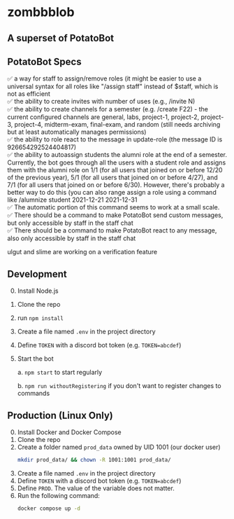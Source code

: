 # zombbblob

## A superset of PotatoBot

## PotatoBot Specs

✅ a way for staff to assign/remove roles (it might be easier to use a universal syntax for all roles like "/assign staff" instead of $staff, which is not as efficient  
✅ the ability to create invites with number of uses (e.g., /invite N)  
✅ the ability to create channels for a semester (e.g. /create F22) - the current configured channels are general, labs, project-1, project-2, project-3, project-4, midterm-exam, final-exam, and random (still needs archiving but at least automatically manages permissions)  
✅ the ability to role react to the message in update-role (the message ID is 926654292524404817)  
✅ the ability to autoassign students the alumni role at the end of a semester. Currently, the bot goes through all the users with a student role and assigns them with the alumni role on 1/1 (for all users that joined on or before 12/20 of the previous year), 5/1 (for all users that joined on or before 4/27), and 7/1 (for all users that joined on or before 6/30). However, there's probably a better way to do this (you can also range assign a role using a command like /alumnize student 2021-12-21 2021-12-31  
✅ The automatic portion of this command seems to work at a small scale.  
✅ There should be a command to make PotatoBot send custom messages, but only accessible by staff in the staff chat  
✅ There should be a command to make PotatoBot react to any message, also only accessible by staff in the staff chat  

ulgut and slime are working on a verification feature  

## Development

0. Install Node.js
1. Clone the repo
2. run `npm install`
3. Create a file named `.env` in the project directory
4. Define `TOKEN` with a discord bot token (e.g. `TOKEN=abcdef`)
5. Start the bot

    a. `npm start` to start regularly
    
    b. `npm run withoutRegistering` if you don't want to register changes to commands

## Production (Linux Only)

0. Install Docker and Docker Compose
1. Clone the repo
2. Create a folder named `prod_data` owned by UID 1001 (our docker user)
    ```bash
    mkdir prod_data/ && chown -R 1001:1001 prod_data/
    ```
3. Create a file named `.env` in the project directory
4. Define `TOKEN` with a discord bot token (e.g. `TOKEN=abcdef`)
5. Define `PROD`. The value of the variable does not matter.
6. Run the following command:
    ```bash
    docker compose up -d
    ```